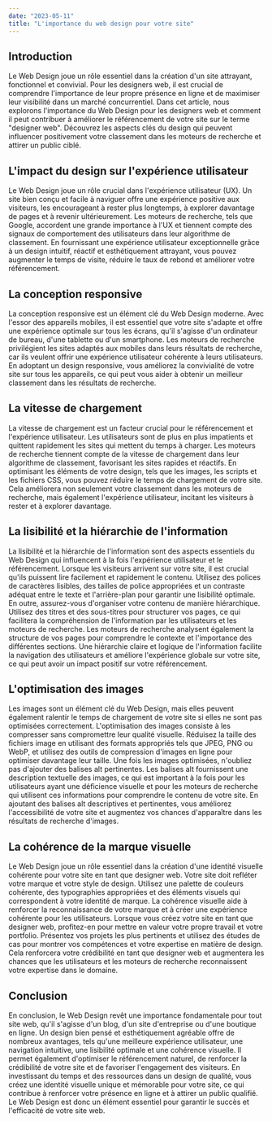 ```yaml
---
date: "2023-05-11"
title: "L'importance du web design pour votre site"
---
```


## Introduction
Le Web Design joue un rôle essentiel dans la création d'un site attrayant, fonctionnel et convivial. Pour les designers web, il est crucial de comprendre l'importance de leur propre présence en ligne et de maximiser leur visibilité dans un marché concurrentiel. Dans cet article, nous explorons l'importance du Web Design pour les designers web et comment il peut contribuer à améliorer le référencement de votre site sur le terme "designer web". Découvrez les aspects clés du design qui peuvent influencer positivement votre classement dans les moteurs de recherche et attirer un public ciblé.

## L'impact du design sur l'expérience utilisateur
Le Web Design joue un rôle crucial dans l'expérience utilisateur (UX). Un site bien conçu et facile à naviguer offre une expérience positive aux visiteurs, les encourageant à rester plus longtemps, à explorer davantage de pages et à revenir ultérieurement. Les moteurs de recherche, tels que Google, accordent une grande importance à l'UX et tiennent compte des signaux de comportement des utilisateurs dans leur algorithme de classement. En fournissant une expérience utilisateur exceptionnelle grâce à un design intuitif, réactif et esthétiquement attrayant, vous pouvez augmenter le temps de visite, réduire le taux de rebond et améliorer votre référencement.

## La conception responsive
La conception responsive est un élément clé du Web Design moderne. Avec l'essor des appareils mobiles, il est essentiel que votre site s'adapte et offre une expérience optimale sur tous les écrans, qu'il s'agisse d'un ordinateur de bureau, d'une tablette ou d'un smartphone. Les moteurs de recherche privilégient les sites adaptés aux mobiles dans leurs résultats de recherche, car ils veulent offrir une expérience utilisateur cohérente à leurs utilisateurs. En adoptant un design responsive, vous améliorez la convivialité de votre site sur tous les appareils, ce qui peut vous aider à obtenir un meilleur classement dans les résultats de recherche.

## La vitesse de chargement
La vitesse de chargement est un facteur crucial pour le référencement et l'expérience utilisateur. Les utilisateurs sont de plus en plus impatients et quittent rapidement les sites qui mettent du temps à charger. Les moteurs de recherche tiennent compte de la vitesse de chargement dans leur algorithme de classement, favorisant les sites rapides et réactifs. En optimisant les éléments de votre design, tels que les images, les scripts et les fichiers CSS, vous pouvez réduire le temps de chargement de votre site. Cela améliorera non seulement votre classement dans les moteurs de recherche, mais également l'expérience utilisateur, incitant les visiteurs à rester et à explorer davantage.

## La lisibilité et la hiérarchie de l'information
La lisibilité et la hiérarchie de l'information sont des aspects essentiels du Web Design qui influencent à la fois l'expérience utilisateur et le référencement. Lorsque les visiteurs arrivent sur votre site, il est crucial qu'ils puissent lire facilement et rapidement le contenu. Utilisez des polices de caractères lisibles, des tailles de police appropriées et un contraste adéquat entre le texte et l'arrière-plan pour garantir une lisibilité optimale.
En outre, assurez-vous d'organiser votre contenu de manière hiérarchique. Utilisez des titres et des sous-titres pour structurer vos pages, ce qui facilitera la compréhension de l'information par les utilisateurs et les moteurs de recherche. Les moteurs de recherche analysent également la structure de vos pages pour comprendre le contexte et l'importance des différentes sections. Une hiérarchie claire et logique de l'information facilite la navigation des utilisateurs et améliore l'expérience globale sur votre site, ce qui peut avoir un impact positif sur votre référencement.

## L'optimisation des images
Les images sont un élément clé du Web Design, mais elles peuvent également ralentir le temps de chargement de votre site si elles ne sont pas optimisées correctement. L'optimisation des images consiste à les compresser sans compromettre leur qualité visuelle. Réduisez la taille des fichiers image en utilisant des formats appropriés tels que JPEG, PNG ou WebP, et utilisez des outils de compression d'images en ligne pour optimiser davantage leur taille.
Une fois les images optimisées, n'oubliez pas d'ajouter des balises alt pertinentes. Les balises alt fournissent une description textuelle des images, ce qui est important à la fois pour les utilisateurs ayant une déficience visuelle et pour les moteurs de recherche qui utilisent ces informations pour comprendre le contenu de votre site. En ajoutant des balises alt descriptives et pertinentes, vous améliorez l'accessibilité de votre site et augmentez vos chances d'apparaître dans les résultats de recherche d'images.

## La cohérence de la marque visuelle
Le Web Design joue un rôle essentiel dans la création d'une identité visuelle cohérente pour votre site en tant que designer web. Votre site doit refléter votre marque et votre style de design. Utilisez une palette de couleurs cohérente, des typographies appropriées et des éléments visuels qui correspondent à votre identité de marque. La cohérence visuelle aide à renforcer la reconnaissance de votre marque et à créer une expérience cohérente pour les utilisateurs.
Lorsque vous créez votre site en tant que designer web, profitez-en pour mettre en valeur votre propre travail et votre portfolio. Présentez vos projets les plus pertinents et utilisez des études de cas pour montrer vos compétences et votre expertise en matière de design. Cela renforcera votre crédibilité en tant que designer web et augmentera les chances que les utilisateurs et les moteurs de recherche reconnaissent votre expertise dans le domaine.

## Conclusion
En conclusion, le Web Design revêt une importance fondamentale pour tout site web, qu'il s'agisse d'un blog, d'un site d'entreprise ou d'une boutique en ligne. Un design bien pensé et esthétiquement agréable offre de nombreux avantages, tels qu'une meilleure expérience utilisateur, une navigation intuitive, une lisibilité optimale et une cohérence visuelle. Il permet également d'optimiser le référencement naturel, de renforcer la crédibilité de votre site et de favoriser l'engagement des visiteurs. En investissant du temps et des ressources dans un design de qualité, vous créez une identité visuelle unique et mémorable pour votre site, ce qui contribue à renforcer votre présence en ligne et à attirer un public qualifié. Le Web Design est donc un élément essentiel pour garantir le succès et l'efficacité de votre site web.
